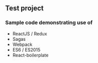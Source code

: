 ## Test project

### Sample code demonstrating use of 

- ReactJS / Redux
- Sagas
- Webpack
- ES6 / ES2015
- React-boilerplate

